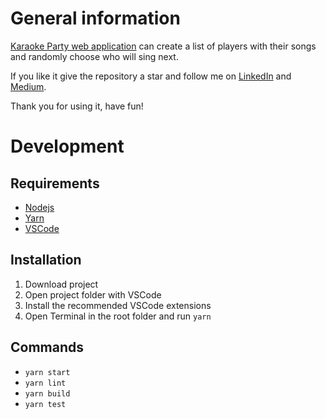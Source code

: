 # General information

[Karaoke Party web application](http://karaoke-party.online) can create a list of players with their songs and randomly choose who will sing next.

If you like it give the repository a star and follow me on [LinkedIn](https://www.linkedin.com/in/georgeroubie) and  [Medium](https://george-roubie.medium.com). 

Thank you for using it, have fun!
  
# Development

## Requirements
- [Nodejs](https://nodejs.org/en/download)
- [Yarn](https://classic.yarnpkg.com/lang/en/docs/install)
- [VSCode](https://code.visualstudio.com/download)

## Installation
1. Download project
2. Open project folder with VSCode 
3. Install the recommended VSCode extensions
4. Open Terminal in the root folder and run `yarn`

## Commands
- `yarn start`
- `yarn lint`
- `yarn build`
- `yarn test`
